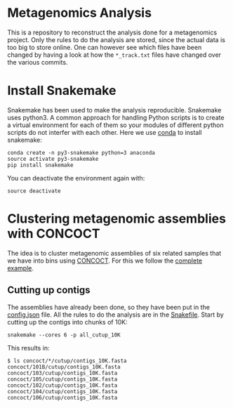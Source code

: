 Metagenomics Analysis
===========================
This is a repository to reconstruct the analysis done for a metagenomics
project. Only the rules to do the analysis are stored, since the actual data is
too big to store online. One can however see which files have been changed by
having a look at how the ``*_track.txt`` files have changed over the various
commits.

# Install Snakemake
Snakemake has been used to make the analysis reproducible. Snakemake uses
python3. A common approach for handling Python scripts is to create a virtual
environment for each of them so your modules of different python scripts do not
interfer with each other. Here we use 
[conda](https://store.continuum.io/cshop/anaconda/) to install snakemake:

```shell
conda create -n py3-snakemake python=3 anaconda
source activate py3-snakemake
pip install snakemake
```

You can deactivate the environment again with:

```shell
source deactivate
```

# Clustering metagenomic assemblies with CONCOCT
The idea is to cluster metagenomic assemblies of six related samples that we
have into bins using [CONCOCT](https://github.com/BinPro/CONCOCT). For this we
follow the [complete example](https://concoct.readthedocs.org/en/latest/complete_example.html).

## Cutting up contigs
The assemblies have already been done, so they have been put in the
[config.json](config.json) file. All the rules to do the analysis are in the
[Snakefile](Snakefile). Start by cutting up the contigs into chunks of 10K:

```shell
snakemake --cores 6 -p all_cutup_10K
```
This results in:
```shell
$ ls concoct/*/cutup/contigs_10K.fasta
concoct/101B/cutup/contigs_10K.fasta  concoct/103/cutup/contigs_10K.fasta  concoct/105/cutup/contigs_10K.fasta
concoct/102/cutup/contigs_10K.fasta   concoct/104/cutup/contigs_10K.fasta  concoct/106/cutup/contigs_10K.fasta
```

